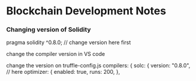 # Blockchain Development Notes

### Changing version of Solidity
pragma solidity ^0.8.0; // change version here first

change the compiler version in VS code

change the version on truffle-config.js
compilers: {
    solc: {
      version: "0.8.0", // here
      optimizer: {
        enabled: true,
        runs: 200,
      },
